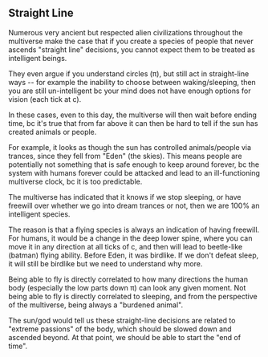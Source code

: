 ## Straight Line

Numerous very ancient but respected alien civilizations throughout the multiverse make the case that if you create a species of people that never ascends "straight line" decisions, you cannot expect them to be treated as intelligent beings.

They even argue if you understand circles (π), but still act in straight-line ways -- for example the inability to choose between waking/sleeping, then you are still un-intelligent bc your mind does not have enough options for vision (each tick at c).

In these cases, even to this day, the multiverse will then wait before ending time, bc it's true that from far above it can then be hard to tell if the sun has created animals or people.

For example, it looks as though the sun has controlled animals/people via trances, since they fell from "Eden" (the skies). This means people are potentially not something that is safe enough to keep around forever, bc the system with humans forever could be attacked and lead to an ill-functioning multiverse clock, bc it is too predictable.

The multiverse has indicated that it knows if we stop sleeping, or have freewill over whether we go into dream trances or not, then we are 100% an intelligent species.

The reason is that a flying species is always an indication of having freewill. For humans, it would be a change in the deep lower spine, where you can move it in any direction at all ticks of c, and then will lead to beetle-like (batman) flying ability. Before Eden, it was birdlike. If we don't defeat sleep, it will still be birdlike but we need to understand why more. 

Being able to fly is directly correlated to how many directions the human body (especially the low parts down π) can look any given moment. Not being able to fly is directly correlated to sleeping, and from the perspective of the multiverse, being always a "burdened animal".

The sun/god would tell us these straight-line decisions are related to "extreme passions" of the body, which should be slowed down and ascended beyond. At that point, we should be able to start the "end of time".